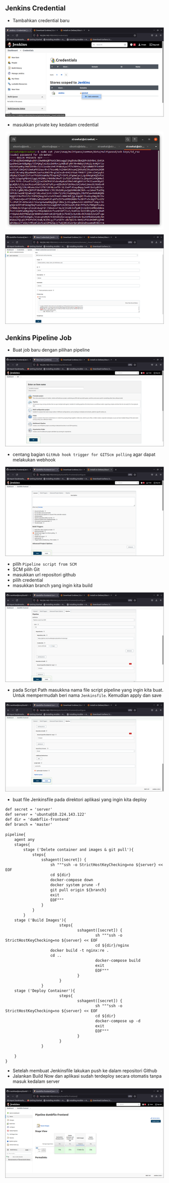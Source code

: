 ## Jenkins Credential

- Tambahkan credential baru

<p align="center"><img src="../week-3/assets/Jenkins-Job/1.png"></p>

- masukkan private key kedalam credential

<p align="center"><img src="../week-3/assets/Jenkins-Job/2.png"></p>

<p align="center"><img src="../week-3/assets/Jenkins-Job/3.png"></p>

## Jenkins Pipeline Job

- Buat job baru dengan pilihan pipeline

<p align="center"><img src="../week-3/assets/Jenkins-Job/4.png"></p>

- centang bagian `GitHub hook trigger for GITScm polling` agar dapat melakukan webhook

<p align="center"><img src="../week-3/assets/Jenkins-Job/5.png"></p>

- pilih `Pipeline script from SCM`
- SCM pilih Git
- masukkan url repositori github
- pilih credential
- masukkan branch yang ingin kita build

<p align="center"><img src="../week-3/assets/Jenkins-Job/6.png"></p>

- pada Script Path masukkna nama file script pipeline yang ingin kita buat. Untuk mempermudah beri nama `Jenkinsfile`. Kemudian apply dan save

<p align="center"><img src="../week-3/assets/Jenkins-Job/7.png"></p>

- buat file Jenkinsfile pada direktori aplikasi yang ingin kita deploy

```
def secret = 'server'
def server = 'ubuntu@10.224.143.122'
def dir = 'dumbflix-frontend'
def branch = 'master'

pipeline{
	agent any
	stages{
		stage ('Delete container and images & git pull'){
			steps{
				sshagent([secret]) {
					sh """ssh -o StrictHostKeyChecking=no ${server} << EOF
					cd ${dir}
					docker-compose down 
					docker system prune -f
					git pull origin ${branch}
					exit
					EOF"""
				}
			}
		}
	stage ('Build Images'){
                        steps{
                                sshagent([secret]) {
                                        sh """ssh -o StrictHostKeyChecking=no ${server} << EOF
                                        cd ${dir}/nginx
					docker build -t nginx:re .
					cd ..
                                        docker-compose build
                                        exit
                                        EOF"""
                                }
                        }
                }
	stage ('Deploy Container'){
                        steps{
                                sshagent([secret]) {
                                        sh """ssh -o StrictHostKeyChecking=no ${server} << EOF
                                        cd ${dir}
                                        docker-compose up -d
                                        exit
                                        EOF"""
                                }
                        }
                }

	}
}
```

- Setelah membuat Jenkinsfile lakukan push ke dalam repositori Github
- Jalankan Build Now dan aplikasi sudah terdeploy secara otomatis tanpa masuk kedalam server

<p align="center"><img src="../week-3/assets/Jenkins-Job/8.png"></p>
